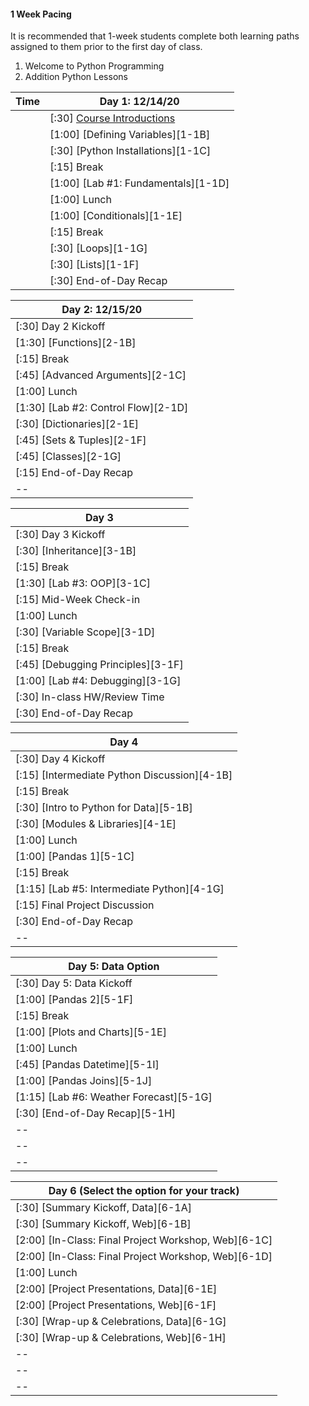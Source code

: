 #### 1 Week Pacing
It is recommended that 1-week students complete both learning paths assigned to them prior to the first day of class. 
1) Welcome to Python Programming
2) Addition Python Lessons

| Time   | Day 1: 12/14/20                      |
| ------ | -----------------------------------  |
| | [:30] [Course Introductions]()   |
| | [1:00] [Defining Variables][1-1B]    |
| | [:30] [Python Installations][1-1C]   |
| | [:15] Break                          |
| | [1:00] [Lab #1: Fundamentals][1-1D]  |
| | [1:00] Lunch                         |
| | [1:00] [Conditionals][1-1E]          |
| | [:15] Break                          |
| | [:30] [Loops][1-1G]                  |
| | [:30] [Lists][1-1F]                  |
| | [:30] End-of-Day Recap               |


| Day 2: 12/15/20                     |
| ----------------------------------- |
| [:30] Day 2 Kickoff                 |
| [1:30] [Functions][2-1B]            |
| [:15] Break                         |
| [:45] [Advanced Arguments][2-1C]    |
| [1:00] Lunch                        |
| [1:30] [Lab #2: Control Flow][2-1D] |
| [:30] [Dictionaries][2-1E]          |
| [:45] [Sets & Tuples][2-1F]         |
| [:45] [Classes][2-1G]               |
| [:15] End-of-Day Recap              |
|  --                                 |



| Day 3                                |
| ------------------------------------ |
| [:30] Day 3 Kickoff                  |
| [:30] [Inheritance][3-1B]            |
| [:15] Break                          |
| [1:30] [Lab #3: OOP][3-1C]           |
| [:15] Mid-Week Check-in              |
| [1:00] Lunch                         |
| [:30] [Variable Scope][3-1D]         |
| [:15] Break                          |
| [:45] [Debugging Principles][3-1F]   |
| [1:00] [Lab #4: Debugging][3-1G]     |
| [:30] In-class HW/Review Time        |
| [:30] End-of-Day Recap               |



| Day 4                                        |
| -------------------------------------------- |
| [:30] Day 4 Kickoff                          |
| [:15] [Intermediate Python Discussion][4-1B] |
| [:15] Break                                  |
| [:30] [Intro to Python for Data][5-1B]       |
| [:30] [Modules & Libraries][4-1E]            |
| [1:00] Lunch                                 |
| [1:00] [Pandas 1][5-1C]                      |
| [:15] Break                                  |
| [1:15] [Lab #5: Intermediate Python][4-1G]   |
| [:15] Final Project Discussion               |
| [:30] End-of-Day Recap                       |
|  --                                          |



| Day 5: Data Option                       |
| ---------------------------------------- |
| [:30] Day 5: Data Kickoff                |
| [1:00] [Pandas 2][5-1F]                  |
| [:15] Break                              |
| [1:00] [Plots and Charts][5-1E]          |
| [1:00] Lunch                             |
| [:45] [Pandas Datetime][5-1I]            |
| [1:00] [Pandas Joins][5-1J]              |
| [1:15] [Lab #6: Weather Forecast][5-1G]  |
| [:30] [End-of-Day Recap][5-1H]           |
| --                                       |
| --                                       |
| --                                       |





 | Day 6 (Select the option for your track)             |
| ---------------------------------------------------- |
| [:30] [Summary Kickoff, Data][6-1A]                  |
| [:30] [Summary Kickoff, Web][6-1B]                   |
| [2:00] [In-Class: Final Project Workshop, Web][6-1C] |
| [2:00] [In-Class: Final Project Workshop, Web][6-1D] |
| [1:00] Lunch                                         |
| [2:00] [Project Presentations, Data][6-1E]           |
| [2:00] [Project Presentations, Web][6-1F]            |
| [:30] [Wrap-up & Celebrations, Data][6-1G]           |
| [:30] [Wrap-up & Celebrations, Web][6-1H]            |
| --                                                   |
| --                                                   |
| --                                                   |
